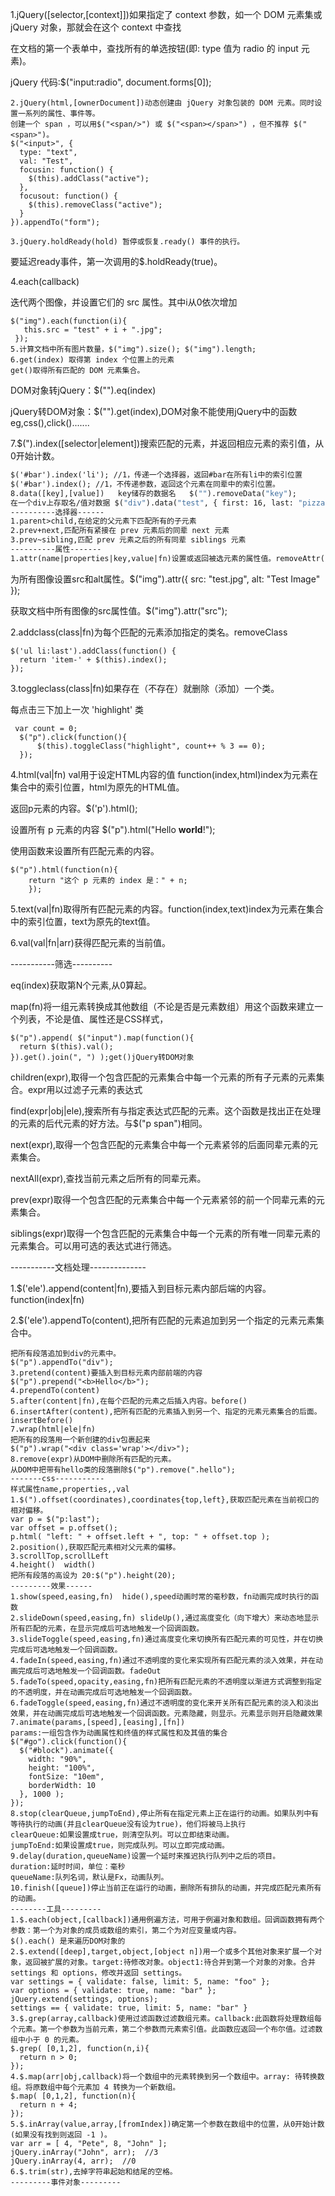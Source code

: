 1.jQuery([selector,[context]])如果指定了 context 参数，如一个 DOM 元素集或 jQuery 对象，那就会在这个 context 中查找

在文档的第一个表单中，查找所有的单选按钮(即: type 值为 radio 的 input 元素)。

jQuery 代码:$("input:radio", document.forms[0]);

```11
2.jQuery(html,[ownerDocument])动态创建由 jQuery 对象包装的 DOM 元素。同时设置一系列的属性、事件等。
创建一个 span ，可以用$("<span/>") 或 $("<span></span>") ，但不推荐 $("<span>")。
$("<input>", {
  type: "text",
  val: "Test",
  focusin: function() {
    $(this).addClass("active");
  },
  focusout: function() {
    $(this).removeClass("active");
  }
}).appendTo("form");

3.jQuery.holdReady(hold) 暂停或恢复.ready() 事件的执行。 
```

要延迟ready事件，第一次调用的$.holdReady(true)。

4.each(callback)

迭代两个图像，并设置它们的 src 属性。其中i从0依次增加

```
$("img").each(function(i){		
   this.src = "test" + i + ".jpg";
 });
5.计算文档中所有图片数量，$("img").size(); $("img").length;
6.get(index) 取得第 index 个位置上的元素 
get()取得所有匹配的 DOM 元素集合。
```

DOM对象转jQuery：$("").eq(index)

jQuery转DOM对象：$("").get(index),DOM对象不能使用jQuery中的函数eg,css(),click().......

7.$(").index([selector|element])搜索匹配的元素，并返回相应元素的索引值，从0开始计数。

```1
$('#bar').index('li'); //1，传递一个选择器，返回#bar在所有li中的索引位置
$('#bar').index(); //1，不传递参数，返回这个元素在同辈中的索引位置。 
8.data([key],[value])	key储存的数据名	$("").removeData("key");  
在一个div上存取名/值对数据 $("div").data("test", { first: 16, last: "pizza!" });
----------选择器------
1.parent>child,在给定的父元素下匹配所有的子元素
2.prev+next,匹配所有紧接在 prev 元素后的同辈 next 元素
3.prev~sibling,匹配 prev 元素之后的所有同辈 siblings 元素
----------属性-------
1.attr(name|properties|key,value|fn)设置或返回被选元素的属性值。removeAttr(name)
```

为所有图像设置src和alt属性。$("img").attr({ src: "test.jpg", alt: "Test Image" });

获取文档中所有图像的src属性值。$("img").attr("src");

2.addclass(class|fn)为每个匹配的元素添加指定的类名。removeClass

```
$('ul li:last').addClass(function() {
  return 'item-' + $(this).index();
});
```

3.toggleclass(class|fn)如果存在（不存在）就删除（添加）一个类。

每点击三下加上一次 'highlight' 类

```
 var count = 0;
  $("p").click(function(){
      $(this).toggleClass("highlight", count++ % 3 == 0);
  });
```

4.html(val|fn)	val用于设定HTML内容的值  function(index,html)index为元素在集合中的索引位置，html为原先的HTML值。

返回p元素的内容。$('p').html();

设置所有 p 元素的内容 $("p").html("Hello <b>world</b>!");

使用函数来设置所有匹配元素的内容。

```
$("p").html(function(n){
    return "这个 p 元素的 index 是：" + n;
    });
```

5.text(val|fn)取得所有匹配元素的内容。function(index,text)index为元素在集合中的索引位置，text为原先的text值。

6.val(val|fn|arr)获得匹配元素的当前值。

-----------筛选----------

eq(index)获取第N个元素,从0算起。

map(fn)将一组元素转换成其他数组（不论是否是元素数组）用这个函数来建立一个列表，不论是值、属性还是CSS样式，

```
$("p").append( $("input").map(function(){
  return $(this).val();
}).get().join(", ") );get()jQuery转DOM对象
```

children(expr),取得一个包含匹配的元素集合中每一个元素的所有子元素的元素集合。expr用以过滤子元素的表达式

find(expr|obj|ele),搜索所有与指定表达式匹配的元素。这个函数是找出正在处理的元素的后代元素的好方法。与$("p span")相同。

next(expr),取得一个包含匹配的元素集合中每一个元素紧邻的后面同辈元素的元素集合。

nextAll(expr),查找当前元素之后所有的同辈元素。

prev(expr)取得一个包含匹配的元素集合中每一个元素紧邻的前一个同辈元素的元素集合。

siblings(expr)取得一个包含匹配的元素集合中每一个元素的所有唯一同辈元素的元素集合。可以用可选的表达式进行筛选。

-----------文档处理--------------

1.$('ele').append(content|fn),要插入到目标元素内部后端的内容。function(index|fn)

2.$('ele').appendTo(content),把所有匹配的元素追加到另一个指定的元素元素集合中。

```
把所有段落追加到div的元素中。
$("p").appendTo("div");
3.pretend(content)要插入到目标元素内部前端的内容
$("p").prepend("<b>Hello</b>");
4.prependTo(content)
5.after(content|fn),在每个匹配的元素之后插入内容。before()
6.insertAfter(content),把所有匹配的元素插入到另一个、指定的元素元素集合的后面。insertBefore()
7.wrap(html|ele|fn)
把所有的段落用一个新创建的div包裹起来
$("p").wrap("<div class='wrap'></div>");
8.remove(expr)从DOM中删除所有匹配的元素。
从DOM中把带有hello类的段落删除$("p").remove(".hello");
-------css-----------
样式属性name,properties,,val
1.$(").offset(coordinates),coordinates{top,left},获取匹配元素在当前视口的相对偏移。
var p = $("p:last");
var offset = p.offset();
p.html( "left: " + offset.left + ", top: " + offset.top );
2.position(),获取匹配元素相对父元素的偏移。
3.scrollTop,scrollLeft
4.height()  width()
把所有段落的高设为 20:$("p").height(20);
---------效果------
1.show(speed,easing,fn)  hide(),speed动画时常的毫秒数，fn动画完成时执行的函数
2.slideDown(speed,easing,fn) slideUp(),通过高度变化（向下增大）来动态地显示所有匹配的元素，在显示完成后可选地触发一个回调函数。
3.slideToggle(speed,easing,fn)通过高度变化来切换所有匹配元素的可见性，并在切换完成后可选地触发一个回调函数。
4.fadeIn(speed,easing,fn)通过不透明度的变化来实现所有匹配元素的淡入效果，并在动画完成后可选地触发一个回调函数。fadeOut
5.fadeTo(speed,opacity,easing,fn)把所有匹配元素的不透明度以渐进方式调整到指定的不透明度，并在动画完成后可选地触发一个回调函数。
6.fadeToggle(speed,easing,fn)通过不透明度的变化来开关所有匹配元素的淡入和淡出效果，并在动画完成后可选地触发一个回调函数。元素隐藏，则显示。元素显示则开启隐藏效果
7.animate(params,[speed],[easing],[fn])
params:一组包含作为动画属性和终值的样式属性和及其值的集合
$("#go").click(function(){
  $("#block").animate({ 
    width: "90%",
    height: "100%", 
    fontSize: "10em", 
    borderWidth: 10
  }, 1000 );
});
8.stop(clearQueue,jumpToEnd),停止所有在指定元素上正在运行的动画。如果队列中有等待执行的动画(并且clearQueue没有设为true)，他们将被马上执行
clearQueue:如果设置成true，则清空队列。可以立即结束动画。
jumpToEnd:如果设置成true，则完成队列。可以立即完成动画。
9.delay(duration,queueName)设置一个延时来推迟执行队列中之后的项目。
duration:延时时间，单位：毫秒
queueName:队列名词，默认是Fx，动画队列。
10.finish([queue])停止当前正在运行的动画，删除所有排队的动画，并完成匹配元素所有的动画。
--------工具---------
1.$.each(object,[callback])通用例遍方法，可用于例遍对象和数组。回调函数拥有两个参数：第一个为对象的成员或数组的索引，第二个为对应变量或内容。
$().each() 是来遍历DOM对象的
2.$.extend([deep],target,object,[object n])用一个或多个其他对象来扩展一个对象，返回被扩展的对象。target:待修改对象。object1:待合并到第一个对象的对象。合并 settings 和 options，修改并返回 settings。
var settings = { validate: false, limit: 5, name: "foo" };
var options = { validate: true, name: "bar" };
jQuery.extend(settings, options);
settings == { validate: true, limit: 5, name: "bar" }
3.$.grep(array,callback)使用过滤函数过滤数组元素。callback:此函数将处理数组每个元素。第一个参数为当前元素，第二个参数而元素索引值。此函数应返回一个布尔值。过滤数组中小于 0 的元素。
$.grep( [0,1,2], function(n,i){
  return n > 0;
});
4.$.map(arr|obj,callback)将一个数组中的元素转换到另一个数组中。array: 待转换数组。将原数组中每个元素加 4 转换为一个新数组。
$.map( [0,1,2], function(n){
  return n + 4;
});
5.$.inArray(value,array,[fromIndex])确定第一个参数在数组中的位置，从0开始计数(如果没有找到则返回 -1 )。
var arr = [ 4, "Pete", 8, "John" ];
jQuery.inArray("John", arr);  //3
jQuery.inArray(4, arr);  //0
6.$.trim(str),去掉字符串起始和结尾的空格。
---------事件对象---------

















```